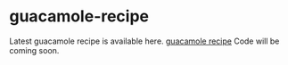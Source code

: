 # guacamole-recipe
Latest guacamole recipe is available here. <a href="https://metavideos.com/video/66739830/guacamole-hummus-recipe">guacamole recipe</a>
Code will be coming soon.
